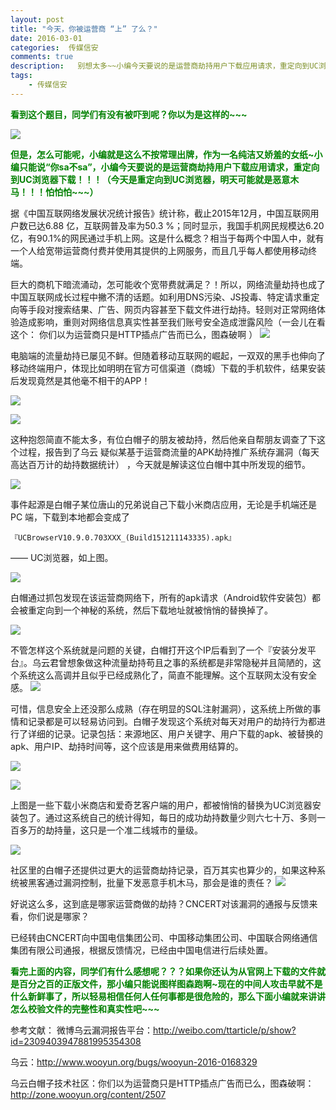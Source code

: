 ```yaml
---  
layout: post  
title: "今天，你被运营商 “上” 了么？"
date: 2016-03-01
categories:  传媒信安     
comments: true
description:   别想太多~~小编今天要说的是运营商劫持用户下载应用请求，重定向到UC浏览器下载！！
tags:
    - 传媒信安
---  
```

<font color='green'>**看到这个题目，同学们有没有被吓到呢？你以为是这样的~~~**</font>

![](http://127.0.0.1:4000//resources/images/R1.jpg) 

<font color='green'>**但是，怎么可能呢，小编就是这么不按常理出牌，作为一名纯洁又娇羞的女纸~小编只能说“你sa不sa”，小编今天要说的是运营商劫持用户下载应用请求，重定向到UC浏览器下载！！！（今天是重定向到UC浏览器，明天可能就是恶意木马！！！怕怕怕~~~）**</font>

据《中国互联网络发展状况统计报告》统计称，截止2015年12月，中国互联网用户数已达6.88 亿，互联网普及率为50.3 %；同时显示，我国手机网民规模达6.20亿，有90.1%的网民通过手机上网。这是什么概念？相当于每两个中国人中，就有一个人给宽带运营商付费并使用其提供的上网服务，而且几乎每人都使用移动终端。

巨大的商机下暗流涌动，怎可能收个宽带费就满足？！所以，网络流量劫持也成了中国互联网成长过程中撇不清的话题。如利用DNS污染、JS投毒、特定请求重定向等手段对搜索结果、广告、网页内容甚至下载文件进行劫持。轻则对正常网络体验造成影响，重则对网络信息真实性甚至我们账号安全造成泄露风险（一会儿在看这个： 你们以为运营商只是HTTP插点广告而已么，图森破啊 ）
![](http://127.0.0.1:4000//resources/images/R2.jpg) 

电脑端的流量劫持已屡见不鲜。但随着移动互联网的崛起，一双双的黑手也伸向了移动终端用户，体现比如明明在官方可信渠道（商城）下载的手机软件，结果安装后发现竟然是其他毫不相干的APP！

![](http://127.0.0.1:4000//resources/images/R3.jpg) 

![](http://127.0.0.1:4000//resources/images/R4.jpg) 

这种抱怨简直不能太多，有位白帽子的朋友被劫持，然后他亲自帮朋友调查了下这个过程，报告到了乌云 疑似某基于运营商流量的APK劫持推广系统存漏洞（每天高达百万计的劫持数据统计）  ，今天就是解读这位白帽中其中所发现的细节。

![](http://127.0.0.1:4000//resources/images/R5.jpg) 

事件起源是白帽子某位唐山的兄弟说自己下载小米商店应用，无论是手机端还是 PC 端，下载到本地都会变成了


```
『UCBrowserV10.9.0.703XXX_(Build151211143335).apk』
```

—— UC浏览器，如上图。

![](http://127.0.0.1:4000//resources/images/R6.jpg) 

白帽通过抓包发现在该运营商网络下，所有的apk请求（Android软件安装包）都会被重定向到一个神秘的系统，然后下载地址就被悄悄的替换掉了。

![](http://127.0.0.1:4000//resources/images/R7.jpg) 

不管怎样这个系统就是问题的关键，白帽打开这个IP后看到了一个『安装分发平台』。乌云君曾想象做这种流量劫持苟且之事的系统都是非常隐秘并且简陋的，这个系统这么高调并且似乎已经成熟化了，简直不能理解。这个互联网太没有安全感。
![](http://127.0.0.1:4000//resources/images/R8.jpg) 


可惜，信息安全上还没那么成熟（存在明显的SQL注射漏洞），这系统上所做的事情和记录都是可以轻易访问到。白帽子发现这个系统对每天对用户的劫持行为都进行了详细的记录。记录包括：来源地区、用户关键字、用户下载的apk、被替换的apk、用户IP、劫持时间等，这个应该是用来做费用结算的。

![](http://127.0.0.1:4000//resources/images/R9.jpg) 

![](http://127.0.0.1:4000//resources/images/R10.jpg) 

上图是一些下载小米商店和爱奇艺客户端的用户，都被悄悄的替换为UC浏览器安装包了。通过这系统自己的统计得知，每日的成功劫持数量少则六七十万、多则一百多万的劫持量，这只是一个准二线城市的量级。

![](http://127.0.0.1:4000//resources/images/R11.jpg) 

社区里的白帽子还提供过更大的运营商劫持记录，百万其实也算少的，如果这种系统被黑客通过漏洞控制，批量下发恶意手机木马，那会是谁的责任？
![](http://127.0.0.1:4000//resources/images/R12.jpg) 


好说这么多，这到底是哪家运营商做的劫持？CNCERT对该漏洞的通报与反馈来看，你们说是哪家？

已经转由CNCERT向中国电信集团公司、中国移动集团公司、中国联合网络通信集团有限公司通报，根据反馈情况，已经由中国电信进行后续处置。

<font color='green'>**看完上面的内容，同学们有什么感想呢？？？如果你还认为从官网上下载的文件就是百分之百的正版文件，那小编只能说图样图森跑啊~现在的中间人攻击早就不是什么新鲜事了，所以轻易相信任何人任何事都是很危险的，那么下面小编就来讲讲怎么校验文件的完整性和真实性吧~~~**</font>

参考文献：
微博乌云漏洞报告平台：http://weibo.com/ttarticle/p/show?id=2309403947881995354308

乌云：http://www.wooyun.org/bugs/wooyun-2016-0168329

乌云白帽子技术社区：你们以为运营商只是HTTP插点广告而已么，图森破啊：http://zone.wooyun.org/content/2507